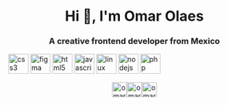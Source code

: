 <h1 align="center">Hi 👋, I'm Omar Olaes</h1><h3 align="center">A creative frontend developer from Mexico</h3><p align="left"><img src="https://devicons.github.io/devicon/devicon.git/icons/css3/css3-original-wordmark.svg" alt="css3" width="40" height="40"/> <img src="https://www.vectorlogo.zone/logos/figma/figma-icon.svg" alt="figma" width="40" height="40"/> <img src="https://devicons.github.io/devicon/devicon.git/icons/html5/html5-original-wordmark.svg" alt="html5" width="40" height="40"/> <img src="https://devicons.github.io/devicon/devicon.git/icons/javascript/javascript-original.svg" alt="javascript" width="40" height="40"/> <img src="https://devicons.github.io/devicon/devicon.git/icons/linux/linux-original.svg" alt="linux" width="40" height="40"/> <img src="https://devicons.github.io/devicon/devicon.git/icons/nodejs/nodejs-original-wordmark.svg" alt="nodejs" width="40" height="40"/> <img src="https://devicons.github.io/devicon/devicon.git/icons/php/php-original.svg" alt="php" width="40" height="40"/></p><p align="center"> <a href="https://codepen.io/omarolaes" target="blank"><img align="center" src="https://cdn.jsdelivr.net/npm/simple-icons@3.0.1/icons/codepen.svg" alt="omarolaes" height="30" width="30" /></a><a href="https://twitter.com/omarolaes" target="blank"><img align="center" src="https://cdn.jsdelivr.net/npm/simple-icons@3.0.1/icons/twitter.svg" alt="omarolaes" height="30" width="30" /></a><a href="https://instagram.com/omarolaes" target="blank"><img align="center" src="https://cdn.jsdelivr.net/npm/simple-icons@3.0.1/icons/instagram.svg" alt="omarolaes" height="30" width="30" /></a></p>
